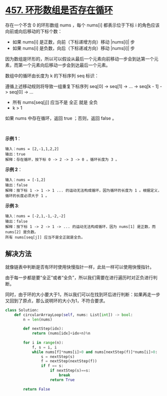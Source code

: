 # [457. 环形数组是否存在循环](https://leetcode-cn.com/problems/circular-array-loop/)

存在一个不含 0 的环形数组 nums ，每个 nums[i] 都表示位于下标 i 的角色应该向前或向后移动的下标个数：

* 如果 nums[i] 是正数，向前（下标递增方向）移动 |nums[i]| 步
* 如果 nums[i] 是负数，向后（下标递减方向）移动 |nums[i]| 步

因为数组是环形的，所以可以假设从最后一个元素向前移动一步会到达第一个元素，而第一个元素向后移动一步会到达最后一个元素。

数组中的循环由长度为 k 的下标序列 seq 标识：

遵循上述移动规则将导致一组重复下标序列 seq[0] -> seq[1] -> ... -> seq[k - 1] -> seq[0] -> ...

* 所有 nums[seq[j]] 应当不是 全正 就是 全负
* k > 1

如果 nums 中存在循环，返回 true ；否则，返回 false 。

 

**示例 1**：
```
输入：nums = [2,-1,1,2,2]
输出：true
解释：存在循环，按下标 0 -> 2 -> 3 -> 0 。循环长度为 3 。
```

**示例 2**：
```
输入：nums = [-1,2]
输出：false
解释：按下标 1 -> 1 -> 1 ... 的运动无法构成循环，因为循环的长度为 1 。根据定义，循环的长度必须大于 1 。
```

**示例 3**:
```
输入：nums = [-2,1,-1,-2,-2]
输出：false
解释：按下标 1 -> 2 -> 1 -> ... 的运动无法构成循环，因为 nums[1] 是正数，而 nums[2] 是负数。
所有 nums[seq[j]] 应当不是全正就是全负。
```

## 解决方法

就像链表中判断是否有环时使用快慢指针一样，此处一样可以使用快慢指针。

由于每一步都是要“全正”或者“全负”，所以我们需要在进行遍历时对正负进行判断。

同时，由于环的大小要大于1，所以我们可以在找到环后进行判断：如果再走一步又回到了原点，那么说明环的大小为1，不符合要求。

```py
class Solution:
    def circularArrayLoop(self, nums: List[int]) -> bool:
        n = len(nums)
        
        def nextStep(idx):
            return (nums[idx]+idx+n)%n
        
        for i in range(n):
            f, s = i, i
            while nums[f]*nums[i]>0 and nums[nextStep(f)]*nums[i]>0:
                s = nextStep(s)
                f = nextStep(nextStep(f))
                if f == s:
                    if nextStep(s)==s:
                        break
                    return True
                
        return False
```
